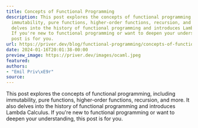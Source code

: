 ```yaml
---
title: Concepts of Functional Programming
description: This post explores the concepts of functional programming, including
  immutability, pure functions, higher-order functions, recursion, and more. It also
  delves into the history of functional programming and introduces Lambda Calculus.
  If you're new to functional programming or want to deepen your understanding, this
  post is for you.
url: https://priver.dev/blog/functional-programming/concepts-of-functional-programming/
date: 2024-01-16T20:01:38-00:00
preview_image: https://priver.dev/images/ocaml.jpeg
featured:
authors:
- "Emil Priv\xE9r"
source:
---
```


This post explores the concepts of functional programming, including immutability, pure functions, higher-order functions, recursion, and more. It also delves into the history of functional programming and introduces Lambda Calculus. If you're new to functional programming or want to deepen your understanding, this post is for you.
